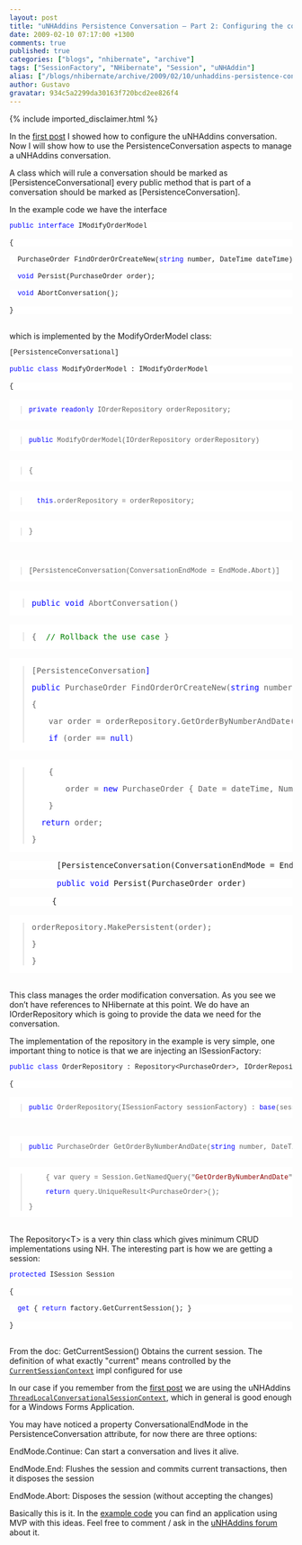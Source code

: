 ```yaml
---
layout: post
title: "uNHAddins Persistence Conversation – Part 2: Configuring the conversation"
date: 2009-02-10 07:17:00 +1300
comments: true
published: true
categories: ["blogs", "nhibernate", "archive"]
tags: ["SessionFactory", "NHibernate", "Session", "uNHAddin"]
alias: ["/blogs/nhibernate/archive/2009/02/10/unhaddins-persistence-conversation-part-2-configuring-the-conversation.aspx"]
author: Gustavo
gravatar: 934c5a2299da30163f720bcd2ee826f4
---
```

{% include imported_disclaimer.html %}
<p>In the <a href="http://gustavoringel.blogspot.com/2009/02/unhaddins-persistence-conversation-part.html" target="_blank">first post</a> I showed how to configure the uNHAddins conversation. Now I will show how to use the PersistenceConversation aspects to manage a uNHAddins conversation.</p>
<p>A class which will rule a conversation should be marked as [PersistenceConversational] every public method that is part of a conversation should be marked as [PersistenceConversation]. </p>
<p>In the example code we have the interface </p>
<pre><pre style="margin: 0em; font-size: 12px; width: 100%; font-family: consolas,'Courier New',courier,monospace; background-color: #ffffff;"><span style="color: #0000ff;">public</span> <span style="color: #0000ff;">interface</span> IModifyOrderModel</pre>
<pre style="margin: 0em; font-size: 12px; width: 100%; font-family: consolas,'Courier New',courier,monospace; background-color: #ffffff;">{</pre>
<pre style="margin: 0em; font-size: 12px; width: 100%; font-family: consolas,'Courier New',courier,monospace; background-color: #ffffff;">  PurchaseOrder FindOrderOrCreateNew(<span style="color: #0000ff;">string</span> number, DateTime dateTime);</pre>
<pre style="margin: 0em; font-size: 12px; width: 100%; font-family: consolas,'Courier New',courier,monospace; background-color: #ffffff;">  <span style="color: #0000ff;">void</span> Persist(PurchaseOrder order);</pre>
<pre style="margin: 0em; font-size: 12px; width: 100%; font-family: consolas,'Courier New',courier,monospace; background-color: #ffffff;">  <span style="color: #0000ff;">void</span> AbortConversation();</pre>
<pre style="margin: 0em; font-size: 12px; width: 100%; font-family: consolas,'Courier New',courier,monospace; background-color: #ffffff;">}</pre>
</pre>
<p>
which is implemented by the ModifyOrderModel class:</p>
<pre><pre style="margin: 0em; font-size: 12px; width: 100%; font-family: consolas,'Courier New',courier,monospace; background-color: #ffffff;">[PersistenceConversational]</pre>
<pre style="margin: 0em; font-size: 12px; width: 100%; font-family: consolas,'Courier New',courier,monospace; background-color: #ffffff;"><span style="color: #0000ff;">public</span> <span style="color: #0000ff;">class</span> ModifyOrderModel : IModifyOrderModel</pre>
<pre style="margin: 0em; font-size: 12px; width: 100%; font-family: consolas,'Courier New',courier,monospace; background-color: #ffffff;">{</pre>
<pre style="margin: 0em; font-size: 12px; width: 100%; font-family: consolas,'Courier New',courier,monospace; background-color: #ffffff;"><blockquote><p><span style="color: #0000ff;">private</span> <span style="color: #0000ff;">readonly</span> IOrderRepository orderRepository;</p></blockquote></pre>
<pre style="margin: 0em; font-size: 12px; width: 100%; font-family: consolas,'Courier New',courier,monospace; background-color: #ffffff;"><blockquote><p><span style="color: #0000ff;">public</span> ModifyOrderModel(IOrderRepository orderRepository)</p></blockquote></pre>
<pre style="margin: 0em; font-size: 12px; width: 100%; font-family: consolas,'Courier New',courier,monospace; background-color: #ffffff;"><blockquote><p>{</p></blockquote></pre>
<pre style="margin: 0em; font-size: 12px; width: 100%; font-family: consolas,'Courier New',courier,monospace; background-color: #ffffff;"><blockquote><p><span style="color: #0000ff;"><span style="color: #333333;">  </span>this</span>.orderRepository = orderRepository;</p></blockquote></pre>
<pre style="margin: 0em; font-size: 12px; width: 100%; font-family: consolas,'Courier New',courier,monospace; background-color: #ffffff;"><blockquote><p>}</p></blockquote></pre>
<pre style="margin: 0em; font-size: 12px; width: 100%; font-family: consolas,'Courier New',courier,monospace; background-color: #ffffff;"></pre>
<pre style="margin: 0em; font-size: 12px; width: 100%; font-family: consolas,'Courier New',courier,monospace; background-color: #ffffff;"><blockquote><p>[PersistenceConversation(ConversationEndMode = EndMode.Abort)]</p></blockquote></pre>
<pre style="margin: 0em; width: 100%; background-color: #ffffff;" size="12px" face="consolas,'Courier New',courier,monospace"><blockquote><p><span style="color: #0000ff;">public</span> <span style="color: #0000ff;">void</span> AbortConversation()</p></blockquote></pre>
<pre style="margin: 0em; width: 100%; background-color: #ffffff;" size="12px" face="consolas,'Courier New',courier,monospace"><blockquote><p>{<span style="color: #008000;"><span style="color: #333333;">  </span>// Rollback the use case </span>}</p></blockquote></pre>
<pre style="margin: 0em; width: 100%; background-color: #ffffff;" size="12px" face="consolas,'Courier New',courier,monospace"><blockquote><p>[PersistenceConversation<span style="color: #0000ff;">]</span></p><p><span style="color: #0000ff;">public</span> PurchaseOrder FindOrderOrCreateNew(<span style="color: #0000ff;">string</span> number, DateTime dateTime)</p><p>{</p><p style="padding-left: 30px;">var order = orderRepository.GetOrderByNumberAndDate(number, dateTime.Date);<span style="color: #0000ff;"><br /></span></p><p style="padding-left: 30px;"><span style="color: #0000ff;">if</span> (order == <span style="color: #0000ff;">null</span>)</p></blockquote></pre>
<pre style="margin: 0em; width: 100%; background-color: #ffffff;" size="12px" face="consolas,'Courier New',courier,monospace"><blockquote><p style="padding-left: 30px;">{</p><p style="padding-left: 60px;">order = <span style="color: #0000ff;">new</span> PurchaseOrder { Date = dateTime, Number = number }; </p><p style="padding-left: 30px;">}</p><p><span style="color: #0000ff;">  return</span> order;</p><p>}</p></blockquote></pre>
<pre style="margin: 0em; width: 100%; background-color: #ffffff;" size="12px" face="consolas,'Courier New',courier,monospace">          [PersistenceConversation(ConversationEndMode = EndMode.End)]</pre>
<pre style="margin: 0em; width: 100%; background-color: #ffffff;" size="12px" face="consolas,'Courier New',courier,monospace"><span style="color: #0000ff;"><span style="color: #333333;">          </span>public</span> <span style="color: #0000ff;">void</span> Persist(PurchaseOrder order)</pre>
<pre style="margin: 0em; width: 100%; background-color: #ffffff;" size="12px" face="consolas,'Courier New',courier,monospace">         {</pre>
<pre style="margin: 0em; width: 100%; background-color: #ffffff;" size="12px" face="consolas,'Courier New',courier,monospace"><blockquote><p>orderRepository.MakePersistent(order);</p><p>}</p><p>}</p></blockquote></pre>
</pre>
<p>This class manages the order modification conversation. As you see we don&rsquo;t have references to NHibernate at this point. We do have an IOrderRepository which is going to provide the data we need for the conversation.</p>
<p>The implementation of the repository in the example is very simple, one important thing to notice is that we are injecting an ISessionFactory:</p>
<pre><pre style="margin: 0em; font-size: 12px; width: 100%; font-family: consolas,'Courier New',courier,monospace; background-color: #ffffff;"><span style="color: #0000ff;">public</span> <span style="color: #0000ff;">class</span> OrderRepository : Repository&lt;PurchaseOrder&gt;, IOrderRepository</pre>
<pre style="margin: 0em; font-size: 12px; width: 100%; font-family: consolas,'Courier New',courier,monospace; background-color: #ffffff;">{</pre>
<pre style="margin: 0em; font-size: 12px; width: 100%; font-family: consolas,'Courier New',courier,monospace; background-color: #ffffff;"><blockquote><p><span style="color: #0000ff;">public</span> OrderRepository(ISessionFactory sessionFactory) : <span style="color: #0000ff;">base</span>(sessionFactory) { }</p></blockquote></pre>
<pre style="margin: 0em; font-size: 12px; width: 100%; font-family: consolas,'Courier New',courier,monospace; background-color: #ffffff;"></pre>
<pre style="margin: 0em; font-size: 12px; width: 100%; font-family: consolas,'Courier New',courier,monospace; background-color: #ffffff;"><blockquote><p><span style="color: #0000ff;">public</span> PurchaseOrder GetOrderByNumberAndDate(<span style="color: #0000ff;">string</span> number, DateTime dateTime)</p></blockquote></pre>
<pre style="margin: 0em; font-size: 12px; width: 100%; font-family: consolas,'Courier New',courier,monospace; background-color: #ffffff;"><blockquote><p style="padding-left: 30px;">{ var query = Session.GetNamedQuery("<span style="color: #8b0000;">GetOrderByNumberAndDate</span>").SetParameter("<span style="color: #8b0000;">number</span>", number).SetParameter("<span style="color: #8b0000;">dateTime</span>", dateTime); <span style="color: #0000ff;"><br /></span></p><p style="padding-left: 30px;"><span style="color: #0000ff;">return</span> query.UniqueResult&lt;PurchaseOrder&gt;();</p><p>}</p></blockquote></pre>
</pre>
<p>
The Repository&lt;T&gt; is a very thin class which gives minimum CRUD implementations using NH. The interesting part is how we are getting a session:</p>
<pre><pre style="margin: 0em; font-size: 12px; width: 100%; font-family: consolas,'Courier New',courier,monospace; background-color: #ffffff;"><span style="color: #0000ff;">protected</span> ISession Session</pre>
<pre style="margin: 0em; font-size: 12px; width: 100%; font-family: consolas,'Courier New',courier,monospace; background-color: #ffffff;">{</pre>
<pre style="margin: 0em; font-size: 12px; width: 100%; font-family: consolas,'Courier New',courier,monospace; background-color: #ffffff;">  <span style="color: #0000ff;">get</span> { <span style="color: #0000ff;">return</span> factory.GetCurrentSession(); }</pre>
<pre style="margin: 0em; font-size: 12px; width: 100%; font-family: consolas,'Courier New',courier,monospace; background-color: #ffffff;">}</pre>
</pre>
<p>From the doc: GetCurrentSession() Obtains the current session. The definition of what exactly "current" means controlled by the <a href="http://www.hibernate.org/hib_docs/v3/api/org/hibernate/context/CurrentSessionContext.html"><code>CurrentSessionContext</code></a> impl configured for use</p>
<p>In our case if you remember from the <a href="http://gustavoringel.blogspot.com/2009/02/unhaddins-persistence-conversation-part.html" target="_blank">first post</a> we are using the uNHAddins <a href="http://www.hibernate.org/hib_docs/v3/api/org/hibernate/context/CurrentSessionContext.html"><code>ThreadLocalConversationalSessionContext</code></a>, which in general is good enough for a Windows Forms Application.</p>
<p>
You may have noticed a property ConversationalEndMode in the PersistenceConversation attribute, for now there are three options:</p>
<p>EndMode.Continue: Can start a conversation and lives it alive.</p>
<p>EndMode.End: Flushes the session and commits current transactions, then it disposes the session</p>
<p>EndMode.Abort: Disposes the session (without accepting the changes)</p>
<p>
Basically this is it. In the <a href="http://unhaddins.googlecode.com/svn/trunk/Examples/uNHAddins.Examples.SessionManagement/" target="_blank">example code</a> you can find an application using MVP with this ideas. Feel free to comment / ask in the <a href="http://groups.google.com/group/unhaddins" target="_blank">uNHAddins forum</a> about it.</p>
